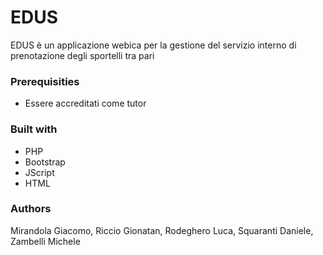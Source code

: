 # EDUS
EDUS è un applicazione webica per la gestione del servizio interno di prenotazione
degli sportelli tra pari

### Prerequisities
+ Essere accreditati come tutor 

### Built with
+ PHP
+ Bootstrap
+ JScript
+ HTML

### Authors
Mirandola Giacomo, Riccio Gionatan, Rodeghero Luca, Squaranti Daniele, Zambelli Michele
